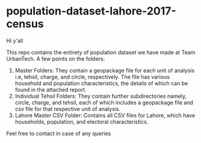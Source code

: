 # population-dataset-lahore-2017-census
Hi y'all

This repo contains the entirety of population dataset we have made at Team UrbanTech. A few points on the folders:
1. Master Folders: They contain a geopackage file for each unit of analysis i.e, tehsil, charge, and circle, respectively. The file has various household and population characteristics, the details of which can be found in the attached report.
2. Individual Tehsil Folders: They contain further subdirectories namely, circle, charge, and tehsil, each of which includes a geopackage file and csv file
for that respective unit of analysis.
3. Lahore Master CSV Folder: Contains all CSV files for Lahore, which have households, population, and electoral characteristics.

Feel free to contact in case of any queries

